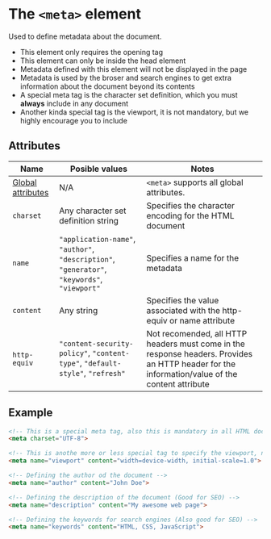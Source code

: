 # The `<meta>` element
Used to define metadata about the document.

- This element only requires the opening tag
- This element can only be inside the head element
- Metadata defined with this element will not be displayed in the page
- Metadata is used by the broser and search engines to get extra information about the document beyond its contents
- A special meta tag is the character set definition, which you must **always** include in any document
- Another kinda special tag is the viewport, it is not mandatory, but we highly encourage you to include

## Attributes
| Name | Posible values | Notes |
|-|-|-|
| [Global attributes](../first-steps/global-attributes.md) | N/A | `<meta>` supports all global attributes. |
| `charset` | Any character set definition string | Specifies the character encoding for the HTML document |
| `name` | `"application-name"`, `"author"`, `"description"`, `"generator"`, `"keywords"`, `"viewport"` | Specifies a name for the metadata |
| `content` | Any string | Specifies the value associated with the http-equiv or name attribute |
| `http-equiv` | `"content-security-policy"`, `"content-type"`, `"default-style"`, `"refresh"` | Not recomended, all HTTP headers must come in the response headers. Provides an HTTP header for the information/value of the content attribute |

## Example
```html
<!-- This is a special meta tag, also this is mandatory in all HTML document -->
<meta charset="UTF-8">

<!-- This is anothe more or less special tag to specify the viewport, not mandatory, but you should include it -->
<meta name="viewport" content="width=device-width, initial-scale=1.0">

<!-- Defining the author od the document -->
<meta name="author" content="John Doe">

<!-- Defining the description of the document (Good for SEO) -->
<meta name="description" content="My awesome web page">

<!-- Defining the keywords for search engines (Also good for SEO) -->
<meta name="keywords" content="HTML, CSS, JavaScript">
```
